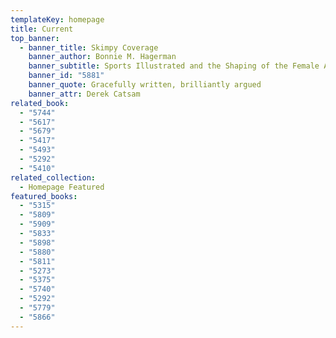```yaml
---
templateKey: homepage
title: Current
top_banner:
  - banner_title: Skimpy Coverage
    banner_author: Bonnie M. Hagerman
    banner_subtitle: Sports Illustrated and the Shaping of the Female Athlete
    banner_id: "5881"
    banner_quote: Gracefully written, brilliantly argued
    banner_attr: Derek Catsam
related_book:
  - "5744"
  - "5617"
  - "5679"
  - "5417"
  - "5493"
  - "5292"
  - "5410"
related_collection:
  - Homepage Featured
featured_books:
  - "5315"
  - "5809"
  - "5909"
  - "5833"
  - "5898"
  - "5880"
  - "5811"
  - "5273"
  - "5375"
  - "5740"
  - "5292"
  - "5779"
  - "5866"
---
```

